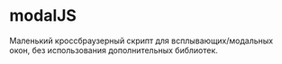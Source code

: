 modalJS
=======
Маленький кроссбраузерный скрипт для всплывающих/модальных окон, без использования дополнительных библиотек.
